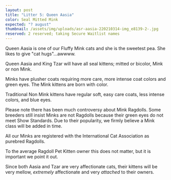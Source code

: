 ```yaml
---
layout: post
title: "Litter 5: Queen Aasia"
color: Seal Mitted Mink
expected: "? august"
thumbnail: /assets/img/uploads/asr-aasia-220210314-img_e8139-2-.jpg
reserved: 2 reserved; taking Secure Waitlist names
---
```

Queen Aasia is one of our Fluffy Mink cats and she is the sweetest pea. She likes to give "cat hugs"...awwww.

Queen Aasia and King Tzar will have all seal kittens; mitted or bicolor, Mink or non Mink.

Minks have plusher coats requiring more care, more intense coat colors and green eyes. The Mink kittens are born with color. 

Traditional Non Mink kittens have regular soft, easy care coats,  less intense colors, and blue eyes. 

Please note there has been much controversy about Mink Ragdolls. Some breeders still insist Minks are not Ragdolls because their green eyes do not meet Show Standards. Due to their popularity, we firmly believe a Mink class will be added in time. 

All our Minks are registered with the International Cat Association as purebred Ragdolls.

 To the average Ragdoll Pet Kitten owner this does not matter, but it is important we point it out. 

Since both Aasia and Tzar are very affectionate cats, their kittens will be very mellow, *extremely* affectionate and very *attached* to their owners.